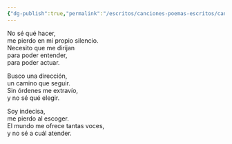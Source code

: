 ```yaml
---
{"dg-publish":true,"permalink":"/escritos/canciones-poemas-escritos/canciones-poemas-escritos/indicaciones/"}
---
```


No sé qué hacer,  
me pierdo en mi propio silencio.  
Necesito que me dirijan  
para poder entender,  
para poder actuar.

Busco una dirección,  
un camino que seguir.  
Sin órdenes me extravío,  
y no sé qué elegir.

Soy indecisa,  
me pierdo al escoger.  
El mundo me ofrece tantas voces,  
y no sé a cuál atender.